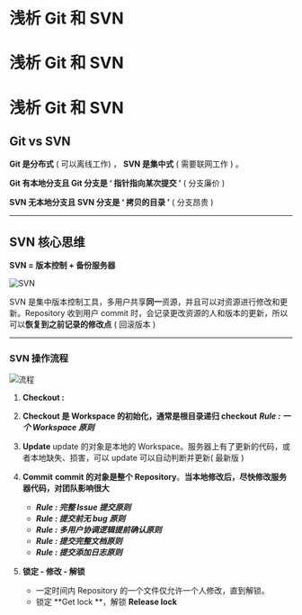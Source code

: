 # 浅析 Git 和 SVN


# 浅析 Git 和 SVN

# **浅析 Git 和 SVN**

## **Git vs SVN**

****Git 是分布式**** ( 可以离线工作) ， **SVN 是集中式** ( 需要联网工作 ) 。

****Git 有本地分支且 Git 分支是 ‘ 指针指向某次提交 ’**** ( 分支廉价 )

****SVN 无本地分支且 SVN 分支是 ‘ 拷贝的目录 ’**** ( 分支昂贵 )

---

## **SVN 核心思维**

**SVN = 版本控制 + 备份服务器**

![SVN](http://mucunliangtai.com/usr/uploads/2021/12/2819219464.png)

SVN 是集中版本控制工具，多用户共享**同一**资源，并且可以对资源进行修改和更新。Repository 收到用户 commit 时，会记录更改资源的人和版本的更新，所以可以**恢复到之前记录的修改点** ( 回滚版本 )

---

### **SVN 操作流程**

![流程](http://mucunliangtai.com/usr/uploads/2021/12/3798946072.png)

1. **Checkout :**
2. **Checkout 是 Workspace 的初始化，通常是根目录递归 checkout**
   ***Rule : 一个 Workspace 原则***
3. **Update**
   update 的对象是本地的 Workspace。服务器上有了更新的代码，或者本地缺失、损害，可以 update 可以自动判断并更新( 最新版 )
4. **Commit**
   **commit 的对象是整个 Repository**。**当本地修改后，尽快修改服务器代码，对团队影响很大**

   * ***Rule : 完整 Issue 提交原则***
   * ***Rule : 提交前无 bug 原则***
   * ***Rule : 多用户协调逻辑提前确认原则***
   * ***Rule : 提交完整文档原则***
   * ***Rule : 提交添加日志原则***
5. **锁定 - 修改 - 解锁**

   * 一定时间内 Repository 的一个文件仅允许一个人修改，直到解锁。
   * 锁定 **Get lock **，解锁 **Release lock**
